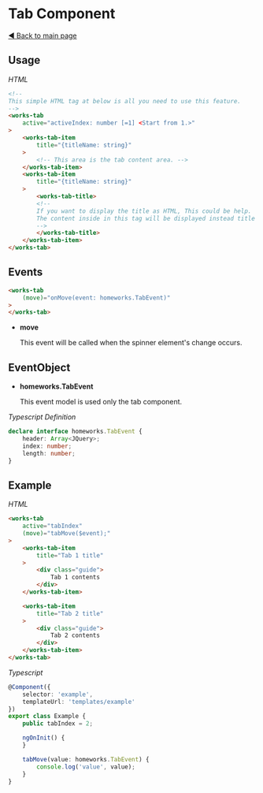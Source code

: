 # Tab Component

[:arrow_backward: Back to main page](../../README.md)

## Usage

*HTML*

```html
<!--
This simple HTML tag at below is all you need to use this feature.
-->
<works-tab
    active="activeIndex: number [=1] <Start from 1.>"
>
    <works-tab-item
        title="{titleName: string}"
    >
        <!-- This area is the tab content area. -->
    </works-tab-item>
    <works-tab-item
        title="{titleName: string}"
    >
        <works-tab-title>
        <!--
        If you want to display the title as HTML, This could be help.
        The content inside in this tag will be displayed instead title attribute value of works-tab-item.
        -->
        </works-tab-title>
    </works-tab-item>
</works-tab>
```

## Events

```html
<works-tab
    (move)="onMove(event: homeworks.TabEvent)"
>
</works-tab>
```

- **move**
 
  This event will be called when the spinner element's change occurs.

## EventObject

- **homeworks.TabEvent**

  This event model is used only the tab component.

*Typescript Definition*

```typescript
declare interface homeworks.TabEvent {
    header: Array<JQuery>;
    index: number;
    length: number;
}
```

## Example

*HTML*

```html
<works-tab
    active="tabIndex"
    (move)="tabMove($event);"
>
    <works-tab-item
        title="Tab 1 title"
    >
        <div class="guide">
            Tab 1 contents
        </div>
    </works-tab-item>

    <works-tab-item
        title="Tab 2 title"
    >
        <div class="guide">
            Tab 2 contents
        </div>
    </works-tab-item>
</works-tab>
```

*Typescript*
```typescript
@Component({
    selector: 'example',
    templateUrl: 'templates/example'
})
export class Example {
    public tabIndex = 2;

    ngOnInit() {
    }

    tabMove(value: homeworks.TabEvent) {
        console.log('value', value);
    }
}
```
